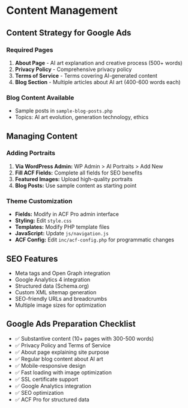 # Content Management

## Content Strategy for Google Ads

### Required Pages

1. **About Page** - AI art explanation and creative process (500+ words)
2. **Privacy Policy** - Comprehensive privacy policy
3. **Terms of Service** - Terms covering AI-generated content
4. **Blog Section** - Multiple articles about AI art (400-600 words each)

### Blog Content Available

- Sample posts in `sample-blog-posts.php`
- Topics: AI art evolution, generation technology, ethics

## Managing Content

### Adding Portraits

1. **Via WordPress Admin:** WP Admin > AI Portraits > Add New
2. **Fill ACF Fields:** Complete all fields for SEO benefits
3. **Featured Images:** Upload high-quality portraits
4. **Blog Posts:** Use sample content as starting point

### Theme Customization

- **Fields:** Modify in ACF Pro admin interface
- **Styling:** Edit `style.css`
- **Templates:** Modify PHP template files
- **JavaScript:** Update `js/navigation.js`
- **ACF Config:** Edit `inc/acf-config.php` for programmatic changes

## SEO Features

- Meta tags and Open Graph integration
- Google Analytics 4 integration
- Structured data (Schema.org)
- Custom XML sitemap generation
- SEO-friendly URLs and breadcrumbs
- Multiple image sizes for optimization

## Google Ads Preparation Checklist

- ✅ Substantive content (10+ pages with 300-500 words)
- ✅ Privacy Policy and Terms of Service
- ✅ About page explaining site purpose
- ✅ Regular blog content about AI art
- ✅ Mobile-responsive design
- ✅ Fast loading with image optimization
- ✅ SSL certificate support
- ✅ Google Analytics integration
- ✅ SEO optimization
- ✅ ACF Pro for structured data